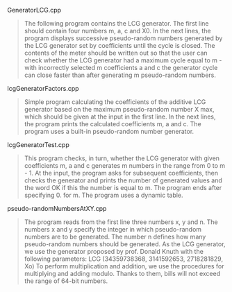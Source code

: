 GeneratorLCG.cpp
>The following program contains the LCG generator. The first line should contain four numbers m, a, c and X0. In the next lines, the program displays successive pseudo-random numbers generated by the LCG generator set by coefficients until the cycle is closed. The contents of the meter should be written out so that the user can check whether the LCG generator had a maximum cycle equal to m - with incorrectly selected m coefficients a and c the generator cycle can close faster than after generating m pseudo-random numbers.

lcgGeneratorFactors.cpp
>Simple program calculating the coefficients of the additive LCG generator based on the maximum pseudo-random number X max, which should be given at the input in the first line. In the next lines, the program prints the calculated coefficients m, a and c. The program uses a built-in pseudo-random number generator.

lcgGeneratorTest.cpp
> This program checks, in turn, whether the LCG generator with given coefficients m, a and c generates m numbers in the range from 0 to m - 1. At the input, the program asks for subsequent coefficients, then checks the generator and prints the number of generated values and the word OK if this the number is equal to m. The program ends after specifying 0. for m. The program uses a dynamic table.

pseudo-randomNumbersAtXY.cpp
>The program reads from the first line three numbers x, y and n. The numbers x and y specify the integer in which pseudo-random numbers are to be generated. The number n defines how many pseudo-random numbers should be generated. As the LCG generator, we use the generator proposed by prof. Donald Knuth with the following parameters:
>LCG (34359738368, 3141592653, 2718281829, Xo)
>To perform multiplication and addition, we use the procedures for multiplying and adding modulo. Thanks to them, bills will not exceed the range of 64-bit numbers.
